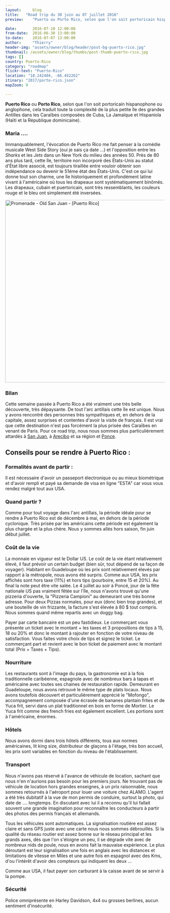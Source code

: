 ```yaml
---
layout:     blog
title:   "Road trip du 30 juin au 07 juillet 2016"
preview:    "Puerto ou Porto Rico, selon que l'on soit portoricain hispanophone ou anglophone..."

date:       2016-07-10 12:00:00
from-date:  2016-06-30 13:00:00
to-date:    2016-07-07 13:00:00
author:     "Thierry"
header-img: "assets/owner/blog/header/post-bg-puerto-rico.jpg"
thumbnail: /assets/owner/blog/thumbs/post-thumb-puerto-rico.jpg
tags: []
country: Puerto-Rico
category: "roadmap"
flickr-text: "Puerto-Rico"
location: "18.242404, -66.452262"
itinary: "2017/porto-rico.json"
mapZoom: 9

---
```



**Puerto Rico** ou **Porto Rico**, selon que l'on soit portoricain hispanophone ou anglophone, cela traduit toute la complexité de la plus petite île des grandes Antilles dans les Caraïbes composées de Cuba, La Jamaïque et Hispaniola (Haïti et la République dominicaine).

### Maria ....

Immanquablement, l'évocation de Puerto Rico me fait penser à la comédie musicale West Side Story (oui je sais ça date ...) et l'opposition entre les *Sharks* et les *Jets* dans un New York du milieu des années 50. Près de 80 ans plus tard, cette île, territoire non incorporé des États-Unis au statut d'État libre associé, est toujours tiraillée entre vouloir obtenir son indépendance ou devenir le 51éme état des États-Unis. C'est ce qui lui donne tout son charme, une île historiquement et profondément latine vivant à l'américaine où tous les drapeaux sont systématiquement binômés. Les drapeaux, cubain et puertoricain, sont très ressemblants, les couleurs  rouge et le bleu ont simplement été inversées.

<a data-flickr-embed="true" data-footer="true"  href="https://www.flickr.com/photos/127048817@N07/28255835271/in/album-72157670834710945/" title="Promenade - Old San Juan - [Puerto Rico]"><img src="https://c8.staticflickr.com/9/8613/28255835271_c18458c360_b.jpg" width="1024" height="576" alt="Promenade - Old San Juan - [Puerto Rico]"></a><script async src="//embedr.flickr.com/assets/client-code.js" charset="utf-8"></script>


### Bilan

Cette semaine passée à Puerto Rico a été vraiment une très belle découverte, très dépaysante. De tout l'arc antillais cette île est unique. Nous y avons rencontré des personnes très sympathiques et, en dehors de la capitale, assez surprises et contentes d'avoir la visite de français. Il est vrai que cette destination n'est pas forcément la plus prisée des Caraïbes en venant de Paris. Pour ce road trip, nous nous sommes plus particulièrement attardés à <a href="{{site.baseurl}}{% post_url 2016/2016-07-10-puerto-rico-arecibo %}">San Juan</a>, à <a href="{{site.baseurl}}{% post_url 2016/2016-07-10-puerto-rico-old-san-juan %}">Arecibo</a> et sa région et <a href="{{site.baseurl}}{% post_url 2016/2016-07-10-puerto-rico-ponce %}">Ponce</a>.  


## Conseils pour se rendre à Puerto Rico :  

### Formalités avant de partir :  

Il est nécessaire d'avoir un passeport électronique ou au mieux biométrique et d'avoir rempli et payé sa demande de visa en ligne "ESTA" car vous vous rendez malgré tout aux USA.  

### Quand partir ?  

Comme pour tout voyage dans l'arc antillais, la période idéale pour se rendre à Puerto Rico est de décembre à mai, en dehors de la période cyclonique. Très prisée par les américains cette période est également la plus chargée et la plus chère. Nous y sommes allés hors saison, fin juin début juillet.

### Coût de la vie

La monnaie en vigueur est le Dollar US. Le coût de la vie étant relativement élevé, il faut prévoir un certain budget (bien sûr, tout dépend de sa façon de voyager). Habitant en Guadeloupe où les prix sont relativement élevés par rapport à la métropole, nous avons été surpris. Comme aux USA, les prix affichés sont hors taxe (11%) et hors tips (pourboire, entre 15 et 20%). Au final la note peut être vite salée. Le 4 juillet au soir à Poncé, jour de la fête nationale US pas vraiment fêtée sur l'île, nous n'avons trouvé qu'une pizzeria d'ouverte, la "Pizzeria Campioni" au demeurant une très bonne adresse. Pour deux Pizzas normales, pour eux (donc bien trop grandes), et une bouteille de vin frizzante, la facture s'est élevée à 80 $ tout compris. Nous sommes quand même repartis avec un doggy bag. 

Payer par carte bancaire est un peu fastidieux. Le commerçant vous présente un ticket avec le montant + les taxes et 3 propositions de tips à 15, 18 ou 20% et donc le montant à rajouter en fonction de votre niveau de satisfaction. Vous faites votre choix de tips et signez le ticket. Le commerçant part et revient avec le bon ticket de paiement avec le montant total (Prix + Taxes + Tips).  

### Nourriture

Les restaurants sont à l'image du pays, la gastronomie est à la fois traditionnelle caribéenne, espagnole avec de nombreux bars à tapas et américaine avec toutes ses chaines de restauration rapide. Demeurant en Guadeloupe, nous avons retrouvé le même type de plats locaux. Nous avons toutefois découvert et particulièrement apprécié le "Mofongo", accompagnement composée d'une écrasée de bananes plantain frites et de Yuca frit, servi dans un plat traditionnel en bois en forme de Mortier. Le Yuca frit comme des french fries est également excellent. Les portions sont à l'américaine, énormes.

### Hôtels

Nous avons dormi dans trois hôtels différents, tous aux normes américaines, lit king size, distributeur de glaçons à l'étage, très bon accueil, les prix sont variables en fonction du niveau de l'établissement.

### Transport

Nous n'avons pas réservé à l'avance de véhicule de location, sachant que nous n'en n'aurions pas besoin pour les premiers jours. Ne trouvant pas de véhicule de location hors grandes enseignes, à un prix raisonnable, nous sommes retournés à l'aéroport pour louer une voiture chez ALAMO. L'agent a été très dubitatif à la vue de mon permis de conduire, surtout la photo, qui date de …. longtemps. En discutant avec lui il a reconnu qu'il lui fallait souvent une grande imagination pour reconnaître les conducteurs à partir des photos des permis français et allemands.

Tous les véhicules sont automatiques. La signalisation routière est assez claire et sans GPS juste avec une carte nous nous sommes débrouillés. Si la qualité du réseau routier est assez bonne sur le réseau principal et les grands axes, dès que l'on s'éloigne un peu, il se dégrade vite avec de nombreux nids de poule, nous en avons fait la mauvaise expérience. Le plus déroutant est leur signalisation une fois en anglais avec les distances et limitations de vitesse en Miles et une autre fois en espagnol avec des Kms, d'ou l'intérêt d'avoir des compteurs qui indiquent les deux … 

Comme aux USA, il faut payer son carburant à la caisse avant de se servir à la pompe.
 
### Sécurité

Police omniprésente en Harley Davidson, 4x4 ou grosses berlines, aucun sentiment d'insécurité.